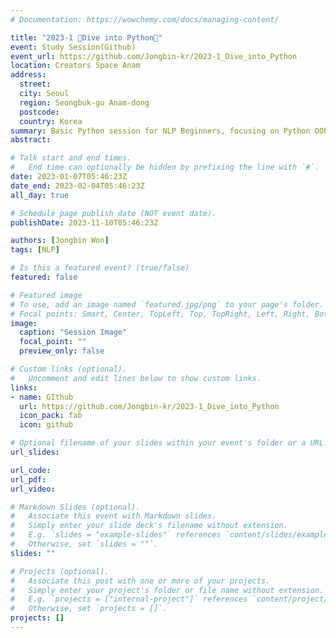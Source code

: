 ```yaml
---
# Documentation: https://wowchemy.com/docs/managing-content/

title: "2023-1 🥽Dive into Python🐍"
event: Study Session(Github)
event_url: https://github.com/Jongbin-kr/2023-1_Dive_into_Python
location: Creators Space Anam
address:
  street:
  city: Seoul
  region: Seongbuk-gu Anam-dong
  postcode:
  country: Korea
summary: Basic Python session for NLP Beginners, focusing on Python OOP
abstract:

# Talk start and end times.
#   End time can optionally be hidden by prefixing the line with `#`.
date: 2023-01-07T05:46:23Z
date_end: 2023-02-04T05:46:23Z
all_day: true

# Schedule page publish date (NOT event date).
publishDate: 2023-11-10T05:46:23Z

authors: [Jongbin Won]
tags: [NLP]

# Is this a featured event? (true/false)
featured: false

# Featured image
# To use, add an image named `featured.jpg/png` to your page's folder. 
# Focal points: Smart, Center, TopLeft, Top, TopRight, Left, Right, BottomLeft, Bottom, BottomRight.
image:
  caption: "Session Image"
  focal_point: ""
  preview_only: false

# Custom links (optional).
#   Uncomment and edit lines below to show custom links.
links:
- name: GIthub
  url: https://github.com/Jongbin-kr/2023-1_Dive_into_Python
  icon_pack: fab
  icon: github

# Optional filename of your slides within your event's folder or a URL.
url_slides:

url_code:
url_pdf:
url_video:

# Markdown Slides (optional).
#   Associate this event with Markdown slides.
#   Simply enter your slide deck's filename without extension.
#   E.g. `slides = "example-slides"` references `content/slides/example-slides.md`.
#   Otherwise, set `slides = ""`.
slides: ""

# Projects (optional).
#   Associate this post with one or more of your projects.
#   Simply enter your project's folder or file name without extension.
#   E.g. `projects = ["internal-project"]` references `content/project/deep-learning/index.md`.
#   Otherwise, set `projects = []`.
projects: []
---
```



